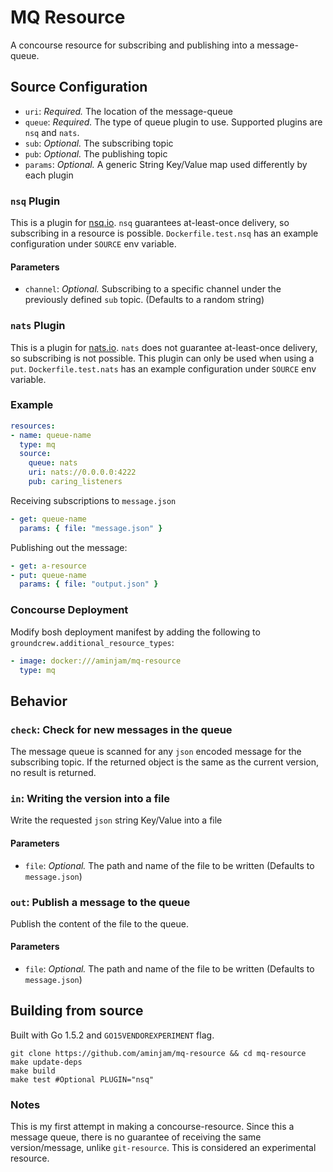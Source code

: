 # MQ Resource
A concourse resource for subscribing and publishing into a message-queue.

## Source Configuration
* `uri`: *Required.* The location of the message-queue
* `queue`: *Required.* The type of queue plugin to use. Supported plugins are `nsq` and `nats`.
* `sub`: *Optional.* The subscribing topic
* `pub`: *Optional.* The publishing topic
* `params`: *Optional.* A generic String Key/Value map used differently by each plugin

### `nsq` Plugin
This is a plugin for [nsq.io](http://nsq.io). `nsq` guarantees at-least-once delivery, so subscribing in a resource is possible. `Dockerfile.test.nsq` has an example configuration under `SOURCE` env variable.

#### Parameters
* `channel`: *Optional.* Subscribing to a specific channel under the previously defined `sub` topic. (Defaults to a random string)

### `nats` Plugin
This is a plugin for [nats.io](http://nats.io). `nats` does not guarantee at-least-once delivery, so subscribing is not possible. This plugin can only be used when using a `put`. `Dockerfile.test.nats` has an example configuration under `SOURCE` env variable.

### Example
```yaml
resources:
- name: queue-name
  type: mq
  source:
    queue: nats
    uri: nats://0.0.0.0:4222
    pub: caring_listeners
```
Receiving subscriptions to `message.json`
```yaml
- get: queue-name
  params: { file: "message.json" }
```
Publishing out the message:
```yaml
- get: a-resource
- put: queue-name
  params: { file: "output.json" }
```

### Concourse Deployment
Modify bosh deployment manifest by adding the following to `groundcrew.additional_resource_types`:

```yaml
- image: docker:///aminjam/mq-resource
  type: mq
```

## Behavior

### `check`: Check for new messages in the queue
The message queue is scanned for any `json` encoded message for the subscribing topic. If the returned object is the same as the current version, no result is returned.

### `in`:  Writing the version into a file
Write the requested `json` string Key/Value into a file

#### Parameters
* `file`: *Optional.* The path and name of the file to be written (Defaults to `message.json`)

### `out`: Publish a message to the queue
Publish the content of the file to the queue.

#### Parameters
* `file`: *Optional.* The path and name of the file to be written (Defaults to `message.json`)

## Building from source
Built with Go 1.5.2 and `GO15VENDOREXPERIMENT` flag.
```shell
git clone https://github.com/aminjam/mq-resource && cd mq-resource
make update-deps
make build
make test #Optional PLUGIN="nsq"
```

### Notes
This is my first attempt in making a concourse-resource. Since this a message queue, there is no guarantee of receiving the same version/message, unlike `git-resource`. This is considered an experimental resource.
